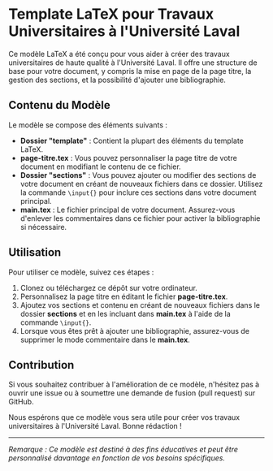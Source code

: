 # Template LaTeX pour Travaux Universitaires à l'Université Laval

Ce modèle LaTeX a été conçu pour vous aider à créer des travaux universitaires de haute qualité à l'Université Laval. Il offre une structure de base pour votre document, y compris la mise en page de la page titre, la gestion des sections, et la possibilité d'ajouter une bibliographie.

## Contenu du Modèle

Le modèle se compose des éléments suivants :

- **Dossier "template"** : Contient la plupart des éléments du template LaTeX.
- **page-titre.tex** : Vous pouvez personnaliser la page titre de votre document en modifiant le contenu de ce fichier.
- **Dossier "sections"** : Vous pouvez ajouter ou modifier des sections de votre document en créant de nouveaux fichiers dans ce dossier. Utilisez la commande `\input{}` pour inclure ces sections dans votre document principal.
- **main.tex** : Le fichier principal de votre document. Assurez-vous d'enlever les commentaires dans ce fichier pour activer la bibliographie si nécessaire.

## Utilisation

Pour utiliser ce modèle, suivez ces étapes :

1. Clonez ou téléchargez ce dépôt sur votre ordinateur.
2. Personnalisez la page titre en éditant le fichier **page-titre.tex**.
3. Ajoutez vos sections et contenu en créant de nouveaux fichiers dans le dossier **sections** et en les incluant dans **main.tex** à l'aide de la commande `\input{}`.
4. Lorsque vous êtes prêt à ajouter une bibliographie, assurez-vous de supprimer le mode commentaire dans le **main.tex**.

## Contribution

Si vous souhaitez contribuer à l'amélioration de ce modèle, n'hésitez pas à ouvrir une issue ou à soumettre une demande de fusion (pull request) sur GitHub.

Nous espérons que ce modèle vous sera utile pour créer vos travaux universitaires à l'Université Laval. Bonne rédaction !

---

*Remarque : Ce modèle est destiné à des fins éducatives et peut être personnalisé davantage en fonction de vos besoins spécifiques.*
